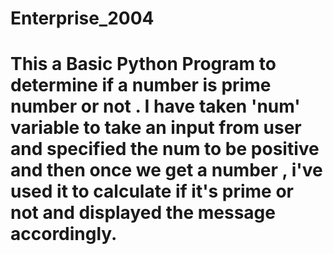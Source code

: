 # Enterprise_2004

# This a Basic Python Program to determine if a number is prime number or not . I have taken 'num' variable to take an input from user and specified the num to be positive and then once we get a number , i've used it to calculate if it's prime or not and displayed the message accordingly.
